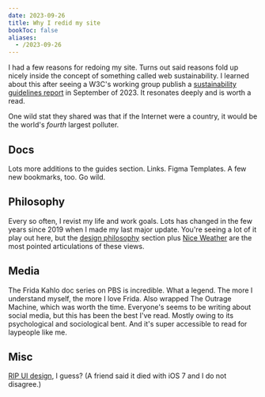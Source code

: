```yaml
---
date: 2023-09-26
title: Why I redid my site
bookToc: false
aliases:
  - /2023-09-26
---
```

I had a few reasons for redoing my site. Turns out said reasons fold up nicely inside the concept of something called web sustainability. I learned about this after seeing a W3C's working group publish a [sustainability guidelines report](https://w3c.github.io/sustyweb/) in September of 2023. It resonates deeply and is worth a read.

One wild stat they shared was that if the Internet were a country, it would be the world's *fourth* largest polluter. 

## Docs
Lots more additions to the guides section. Links. Figma Templates. A few new bookmarks, too. Go wild.

## Philosophy
Every so often, I revist my life and work goals. Lots has changed in the few years since 2019 when I made my last major update. You're seeing a lot of it play out here, but the [design philosophy](/philosophy) section plus [Nice Weather](/nice-weather) are the most pointed articulations of these views.

## Media
The Frida Kahlo doc series on PBS is incredible. What a legend. The more I understand myself, the more I love Frida. Also wrapped The Outrage Machine, which was worth the time. Everyone's seems to be writing about social media, but this has been the best I've read. Mostly owing to its psychological and sociological bent. And it's super accessible to read for laypeople like me.

## Misc
 [RIP UI design](https://v0.dev), I guess? (A friend said it died with iOS 7 and I do not disagree.)